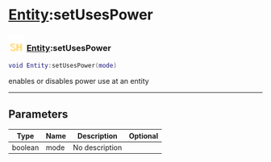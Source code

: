 # [Entity](../entity/README.md):setUsesPower

### <img src="../../.gitbook/assets/shared.png" width="32" height="32" /> [Entity](../entity/README.md):setUsesPower

```lua
void Entity:setUsesPower(mode)
```

enables or disables power use at an entity<br>

-----------------
## Parameters

| Type   | Name | Description | Optional |
| ------ | ---- | ----------- | -------: |
| boolean | mode | No description |   |
